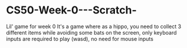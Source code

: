 # CS50-Week-0---Scratch-
Lil' game for week 0 
It's a game where as a hippo, you need to collect 3 different items while avoiding some bats on the screen, only keyboard inputs are required to play (wasd), no need for mouse inputs 
